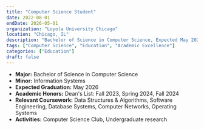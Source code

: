 ```yaml
---
title: "Computer Science Student"
date: 2022-08-01
endDate: 2026-05-01
organization: "Loyola University Chicago"
location: "Chicago, IL"
description: "Bachelor of Science in Computer Science, Expected May 2026"
tags: ["Computer Science", "Education", "Academic Excellence"]
categories: ["Education"]
draft: false
---
```


- **Major:** Bachelor of Science in Computer Science
- **Minor:** Information Systems
- **Expected Graduation:** May 2026
- **Academic Honors:** Dean's List: Fall 2023, Spring 2024, Fall 2024
- **Relevant Coursework:** Data Structures & Algorithms, Software Engineering, Database Systems, Computer Networks, Operating Systems
- **Activities:** Computer Science Club, Undergraduate research

